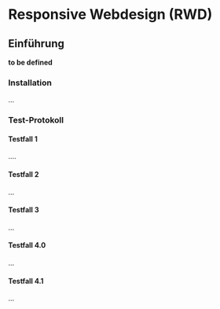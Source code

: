 # Responsive Webdesign (RWD)
## Einführung
**to be defined**
### Installation
...
### Test-Protokoll
#### Testfall 1
....
#### Testfall 2
...

#### Testfall 3
...

#### Testfall 4.0
...

#### Testfall 4.1
...
